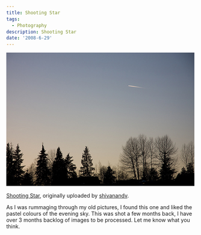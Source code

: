 ```yaml
---
title: Shooting Star
tags:
  - Photography
description: Shooting Star
date: '2008-6-29'
---
```


[![](/images/2619117857_2e62b4af65.jpg)][0]

[Shooting Star][1], originally uploaded by [shivanandv][2].

As I was rummaging through my old pictures, I found this one and liked the pastel colours of the evening sky. This was shot a few months back, I have over 3 months backlog of images to be processed. Let me know what you think.


[0]: http://www.flickr.com/photos/shvelmur/2619117857/ "photo sharing"
[1]: http://www.flickr.com/photos/shvelmur/2619117857/
[2]: http://www.flickr.com/people/shvelmur/